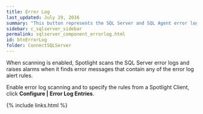 ```yaml
---
title: ﻿Error Log
last_updated: July 29, 2016
summary: "This button represents the SQL Server and SQL Agent error logs."
sidebar: c_sqlserver_sidebar
permalink: sqlserver_component_errorlog.html
id: btnErrorLog
folder: ConnectSQLServer
---
```



﻿When scanning is enabled, Spotlight scans the SQL Server error logs and raises alarms when it finds error messages that contain any of the error log alert rules.

Enable error log scanning and to specify the rules from a Spotlight Client, click **Configure \| Error Log Entries**.

{% include links.html %}

